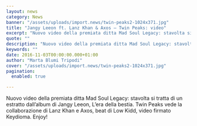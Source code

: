 ```yaml
---
layout: news
category: News
banner: "/assets/uploads/import.news/twin-peaks2-1024x371.jpg"
title: "Jangy Leeon ft. Lanz Khan & Axos – Twin Peaks: video"
excerpt: "Nuovo video della premiata ditta Mad Soul Legacy: stavolta si tratta di un estratto dall’album di Jangy Leeon, L’era della bestia. Twin Peaks vede la collaborazione di Lanz Khan e Axos, beat di Low Kidd, video firmato Keydioma. Enjoy!"
quote: ""
description: "Nuovo video della premiata ditta Mad Soul Legacy: stavolta si tratta di un estratto dall’album di Jangy Leeon, L’era della bestia. Twin Peaks vede la collaborazione di Lanz Khan e Axos, beat di Low Kidd, video firmato Keydioma. Enjoy!"
keywords: ""
date: 2016-11-03T00:00:00.000+01:00
author: "Marta Blumi Tripodi"
cover: "/assets/uploads/import.news/twin-peaks2-1024x371.jpg"
pagination:
  enabled: true

---
```


Nuovo video della premiata ditta Mad Soul Legacy: stavolta si tratta di un estratto dall’album di Jangy Leeon, L’era della bestia. Twin Peaks vede la collaborazione di Lanz Khan e Axos, beat di Low Kidd, video firmato Keydioma. Enjoy!